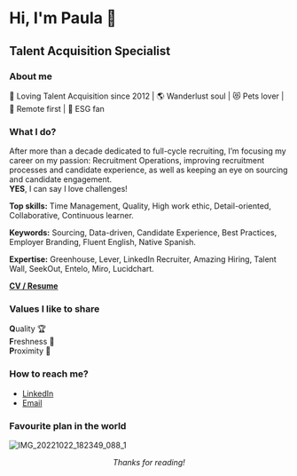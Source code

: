 # Hi, I'm Paula 👋
## Talent Acquisition Specialist
### About me
💙 Loving Talent Acquisition since 2012 | 🌎 Wanderlust soul | 😻 Pets lover | 🏡 Remote first  | 🌲 ESG fan
### What I do?
After more than a decade dedicated to full-cycle recruiting, I’m focusing my career on my passion: Recruitment Operations, improving recruitment processes and candidate experience, as well as keeping an eye on sourcing and candidate engagement. <br> **YES**, I can say I love challenges!

**Top skills:** Time Management, Quality, High work ethic, Detail-oriented, Collaborative, Continuous learner.

**Keywords:** Sourcing, Data-driven, Candidate Experience, Best Practices, Employer Branding, Fluent English, Native Spanish.

**Expertise:** Greenhouse, Lever, LinkedIn Recruiter, Amazing Hiring, Talent Wall, SeekOut, Entelo, Miro, Lucidchart.

**[CV / Resume](https://www.linkedin.com/in/gomezpaula/)**

### Values I like to share
**Q**uality 🏆  
**F**reshness 🌱   
**P**roximity 👐

### How to reach me?
- [LinkedIn](https://www.linkedin.com/in/gomezpaula/)  
- [Email](mailto:pgomez.techtalent@gmail.com)

### Favourite plan in the world
![IMG_20221022_182349_088_1](https://github.com/pgg89/pgg89/assets/79692339/18baa25c-55e6-46ee-a847-482f1d8fd535)

*<p align="center"> Thanks for reading!*
